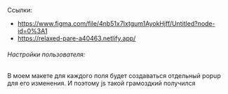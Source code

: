 Ссылки:
- https://www.figma.com/file/4nb51x7Ixtgum1AyokHjff/Untitled?node-id=0%3A1
- https://relaxed-pare-a40463.netlify.app/

###### Настройки пользователя:
В моем макете для каждого поля будет создаваться отдельный popup для его изменения.
И поэтому js такой грамоздкий получился